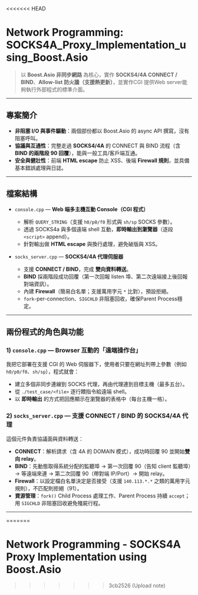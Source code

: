 <<<<<<< HEAD
# Network Programming: SOCKS4A_Proxy_Implementation_using_Boost.Asio

> 以 **Boost.Asio 非同步網路** 為核心，實作 **SOCKS4/4A CONNECT / BIND**、**Allow-list 防火牆（支援熱更新）**，並實作CGI 提供Web server能夠執行外部程式的標準介面。

---

## 專案簡介
- **非阻塞 I/O 與事件驅動**：兩個部份都以 Boost.Asio 的 async API 撰寫，沒有阻塞呼叫。  
- **協議與互通性**：完整走過 **SOCKS4/4A** 的 CONNECT 與 BIND 流程（含 **BIND 的兩階段 90 回覆**），能與一般工具/客戶端互通。  
- **安全與健壯性**：前端 **HTML escape** 防止 XSS、後端 **Firewall 規則**，並具備基本錯誤處理與日誌。  

---

## 檔案結構
- `console.cpp` — **Web 端多主機互動 Console（CGI 程式）**  
  - 解析 `QUERY_STRING`（支援 `h0/p0/f0` 形式與 `sh/sp` SOCKS 參數）。  
  - 透過 SOCKS4a 與多個遠端 shell 互動，**即時輸出到瀏覽器**（逐段 `<script>` append）。  
  - 針對輸出做 **HTML escape** 與換行處理，避免破版與 XSS。  

- `socks_server.cpp` — **SOCKS4/4A 代理伺服器**  
  - 支援 **CONNECT / BIND**，完成 **雙向資料轉送**。  
  - **BIND** 採兩階段成功回覆（第一次回報 listen 埠、第二次遠端接上後回報對端資訊）。  
  - 內建 **Firewall**（簡易白名單；支援萬用字元 `*` 比對），預設拒絕。  
  - `fork`-per-connection、`SIGCHLD` 非阻塞回收，確保Parent Process穩定。

---

## 兩份程式的角色與功能

### 1) `console.cpp` — Browser 互動的「遠端操作台」
我把它部署在支援 CGI 的 Web 伺服器下，使用者只要在網址列帶上參數（例如 `h0/p0/f0`、`sh/sp`），程式就會：
- 建立多個非同步連線到 SOCKS 代理，再由代理連到目標主機（最多五台）。  
- 從 `./test_case/<file>` 逐行餵指令給遠端 shell。  
- 以 **即時輸出** 的方式把回應顯示在瀏覽器的表格中（每台主機一格）。  

### 2) `socks_server.cpp` — 支援 CONNECT / BIND 的 SOCKS4/4A 代理
這個元件負責協議面與資料轉送：
- **CONNECT**：解析請求（含 4A 的 DOMAIN 模式），成功時回覆 90 並開始**雙向 relay**。  
- **BIND**：先動態取得系統分配的監聽埠 → 第一次回覆 90（告知 client 監聽埠）→ 等遠端來連 → 第二次回覆 90（帶對端 IP/Port）→ 開始 relay。  
- **Firewall**：以設定檔白名單決定是否接受（支援 `140.113.*.*` 之類的萬用字元規則），不匹配則拒絕（91）。  
- **資源管理**：`fork()` Child Process 處理工作、Parent Process 持續 `accept`；用 `SIGCHLD` 非阻塞回收避免殭屍行程。  

---
=======
# Network Programming - SOCKS4A Proxy Implementation using Boost.Asio
>>>>>>> 3cb2526 (Upload note)
